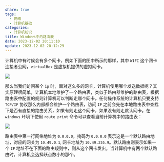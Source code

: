 ```yaml
---
share: true
tags:
  - 网络
  - 计算机基础
categories:
  - 计算机知识
title: Windows中的路由表
date: 2023-12-02 20:11:10
update: 2023-12-02 20:12:29
---
```



计算机中有时候会有多个网卡，例如下面的图中所示的那样，其中 `WIFI` 这个网卡连接者公网，`virtualBox` 是虚拟机提供的虚拟网卡。

![](/images/Windows中的路由表_image_1.png)

那么当我们访问某个 `ip` 时，面对这么多的网卡，计算机使用哪个发送数据呢？其实原理很简单，计算机本地维护了一个路由表，类似于路由器维护的路由表，根据路由表中配置的规则计算机可以判断走哪个网卡。任何操作系统的计算机只要支持 `TCP/IP` 协议那么内部都会维护一个路由表，访问 `IP` 之前会先在本地路由表中查找下是否有直接的路由关系，如果有则走这个网卡，如果没有则走默认网卡。在 `windows` 环境下使用 `route print` 命令可以查看当前计算机中的路由表：

![](/images/Windows中的路由表_image_2.png)

路由表中第一行网络地址为 `0.0.0.0`，掩码为 `0.0.0.0` 表示这是一个默认路由地址，对应的网关为 `10.49.0.1`, 网卡地址为 `10.49.255.9`。默认路由则表示如果一个 `IP` 地址不在下面的路由规则中，则从这个网卡发出。当计算机中有两个默认路由时，计算机会选择跃点数小的那个。
